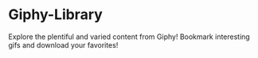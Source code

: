 # Giphy-Library
Explore the plentiful and varied content from Giphy! Bookmark interesting gifs and download your favorites!
